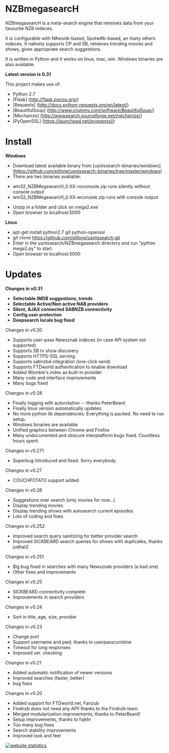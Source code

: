 **NZBmegasearcH** 
======================

NZBmegasearcH is a meta-search engine that retreives data from your favourite NZB indeces.

It is configurable with N#wsnb-based, Spotw#b-based, an many others indeces. 
It natively supports CP and SB, retreives trending movies and shows, gives appropriate search suggestions.

It is written in Python and it works on linux, mac, win. Windows binaries are also available.

**Latest version is 0.31**

This project makes use of:

- Python 2.7
- [Flask] (http://flask.pocoo.org/)
- [Requests] (http://docs.python-requests.org/en/latest/)
- [BeautifulSoup] (http://www.crummy.com/software/BeautifulSoup/)
- [Mechanize] (http://wwwsearch.sourceforge.net/mechanize/)
- [PyOpenSSL] (https://launchpad.net/pyopenssl/)



Install
================

**Windows**

- Download latest available binary from [usntssearch-binaries/windows] (https://github.com/pillone/usntssearch-binaries/tree/master/windows)
- There are two binaries avaliable: 
 * win32_NZBMegasearcH_0.XX-noconsole.zip runs silently without console output
 * win32_NZBMegasearcH_0.XX-wconsole.zip runs with console output
- Unzip in a folder and click on mega2.exe
- Open browser to localhost:5000

**Linux**

- apt-get install python2.7 git python-openssl
- git clone https://github.com/pillone/usntssearch.git
- Enter in the usntssearch/NZBmegasearch directory and run "python mega2.py" to start 
- Open browser to localhost:5000


Updates
================

**Changes in v0.31**

- **Selectable IMDB suggestions, trends**
- **Selectable Active/Non active NAB providers**
- **Silent, AJAX connected SABNZB connectivity**
- **Config user protection**
- **Deepsearch locale bug fixed**


Changes in v0.30

- Supports user-pass Newsznab indeces (in case API system not supported)
- Supports SB tv show discovery
- Supports HTTPS-SSL serving
- Supports sabnzbd integration (one-click send)
- Supports FTDworld authentication to enable download
- Added Wombie's index as built-in provider
- Many code and interface improvements
- Many bugs fixed


Changes in v0.28

- Finally logging with autorotation -- thanks PeterBeard
- Finally linux version automatically updates
- No more python lib dependencies. Everything is packed. No need to run setup.
- Windows binaries are available
- Unified graphics between Chrome and Firefox
- Many undocumented and obscure interplatform bugs fixed. Countless hours spent.

Changes in v0.271

- Superbug introduced and fixed. Sorry everybody.

Changes in v0.27

- COUCHPOTATO support added

Changes in v0.26

- Suggestions over search (only movies for now...)
- Display trending movies
- Display trending shows with autosearch current episodes
- Lots of coding and fixes

Changes in v0.252

- Improved search query sanitizing for better provider search 
- Improved SICKBEARD search queries for shows with duplicates, thanks judhat2

Changes in v0.251

- Big bug fixed in searches with many Newsznab providers (a bad one)
- Other fixes and improvements

Changes in v0.25

- SICKBEARD connectivity complete
- Improvements in search providers

Changes in v0.24

- Sort in title, age, size, provider

Changes in v0.23

- Change port
- Support username and pwd, thanks to userpasscombine
- Timeout for long responses
- Improved ver. checking


Changes in v0.21

- Added automatic notification of newer versions
- Improved searches (faster, better)
- bug fixes

Changes in v0.20

- Added support for FTDworld.net, Fanzub
- Findnzb does not need any API! thanks to the Findnzb team
- Merged modularization improvements, thanks to PeterBeard!
- Setup improvements, thanks to fxjkhr
- Too many bug fixes
- Search stability improvements
- Improved look and feel


<a title="website statistics" href="http://statcounter.com/"
target="_blank"><img
src="http://c.statcounter.com/8769563/0/45111251/0/"
alt="website statistics" style="border:none;"></a>
